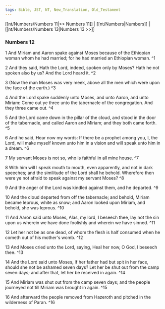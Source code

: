 ```yaml
---
tags: Bible, JST, NT, New_Translation, Old_Testament
---
```


[[nt/Numbers/Numbers 11|<< Numbers 11]] | [[nt/Numbers|Numbers]] | [[nt/Numbers/Numbers 13|Numbers 13 >>]]

### Numbers 12

1 And Miriam and Aaron spake against Moses because of the Ethiopian woman whom he had married; for he had married an Ethiopian woman.  ^1

2 And they said, Hath the Lord, indeed, spoken only by Moses? Hath he not spoken also by us? And the Lord heard it.  ^2

3 (Now the man Moses was very meek, above all the men which were upon the face of the earth.)  ^3

4 And the Lord spake suddenly unto Moses, and unto Aaron, and unto Miriam: Come out ye three unto the tabernacle of the congregation. And they three came out.  ^4

5 And the Lord came down in the pillar of the cloud, and stood in the door of the tabernacle, and called Aaron and Miriam; and they both came forth.  ^5

6 And he said, Hear now my words: If there be a prophet among you, I, the Lord, will make myself known unto him in a vision and will speak unto him in a dream.  ^6

7 My servant Moses is not so, who is faithful in all mine house.  ^7

8 With him will I speak mouth to mouth, even apparently, and not in dark speeches; and the similitude of the Lord shall he behold. Wherefore then were ye not afraid to speak against my servant Moses?  ^8

9 And the anger of the Lord was kindled against them, and he departed.  ^9

10 And the cloud departed from off the tabernacle; and behold, Miriam became leprous, white as snow; and Aaron looked upon Miriam, and behold, she was leprous.  ^10

11 And Aaron said unto Moses, Alas, my lord, I beseech thee, lay not the sin upon us wherein we have done foolishly and wherein we have sinned.  ^11

12 Let her not be as one dead, of whom the flesh is half consumed when he cometh out of his mother\'s womb.  ^12

13 And Moses cried unto the Lord, saying, Heal her now, O God, I beseech thee.  ^13

14 And the Lord said unto Moses, If her father had but spit in her face, should she not be ashamed seven days? Let her be shut out from the camp seven days; and after that, let her be received in again.  ^14

15 And Miriam was shut out from the camp seven days; and the people journeyed not till Miriam was brought in again.  ^15

16 And afterward the people removed from Hazeroth and pitched in the wilderness of Paran.  ^16

 
